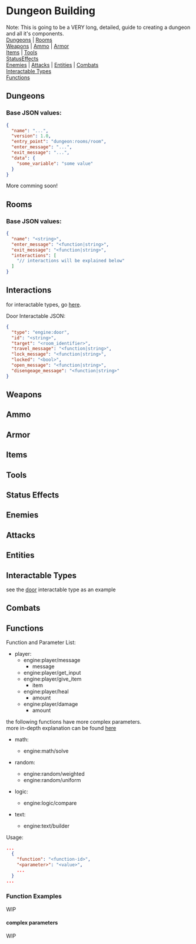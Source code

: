 
# Dungeon Building

Note: This is going to be a VERY long, detailed, guide to creating a dungeon and all it's components.  
[Dungeons](#dungeons) | [Rooms](#rooms)  
[Weapons](#weapons) | [Ammo](#ammo) | [Armor](#armor)  
[Items](#items) | [Tools](#tools)  
[StatusEffects](#status-effects)  
[Enemies](#enemies) | [Attacks](#attacks) | [Entities](#entities) | [Combats](#combats)  
[Interactable Types](#interactable-types)  
[Functions](#functions)  

## Dungeons

### Base JSON values:
```json
{
  "name": "...",
  "version": 1.0,
  "entry_point": "dungeon:rooms/room",
  "enter_message": "...",
  "exit_message": "...",
  "data": {
    "some_variable": "some value"
  }
}
```

More comming soon!  


## Rooms

### Base JSON values:
```json
{
  "name": "<string>",
  "enter_message": "<function|string>",
  "exit_message": "<function|string>",
  "interactions": [
    "// interactions will be explained below"
  ]
}
```

## Interactions
for interactable types, go [here](#interactable-types).  


Door Interactable JSON:  
```json
{
  "type": "engine:door",
  "id": "<string>",
  "target": "<room_identifier>",
  "travel_message": "<function|string>",
  "lock_message": "<function|string>",
  "locked": "<bool>",
  "open_message": "<function|string>",
  "disengeage_message": "<function|string>"
}
```

## Weapons

## Ammo

## Armor

## Items

## Tools

## Status Effects

## Enemies

## Attacks

## Entities

## Interactable Types
see the [door](./resources/interactable_types/door.json) interactable type as an example  

## Combats

## Functions

Function and Parameter List:  
- player:
  - engine:player/message
    * message
  - engine:player/get_input
  - engine:player/give_item
    * item
  - engine:player/heal
    * amount
  - engine:player/damage
    * amount

the following functions have more complex parameters.  
more in-depth explanation can be found [here](#complex-parameters)
- math:
  - engine:math/solve

- random:
  - engine:random/weighted
  - engine:random/uniform

- logic:
  - engine:logic/compare

- text:
  - engine:text/builder

Usage:
```json
...
  {
    "function": "<function-id>",
    "<parameter>": "<value>",
    ...
  }
...
```


### Function Examples
WIP




#### complex parameters
WIP





